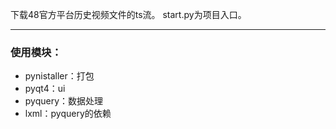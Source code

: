 下载48官方平台历史视频文件的ts流。
start.py为项目入口。 

---

### 使用模块：
* pynistaller：打包
* pyqt4：ui
* pyquery：数据处理
* lxml：pyquery的依赖